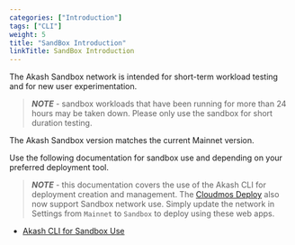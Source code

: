 ```yaml
---
categories: ["Introduction"]
tags: ["CLI"]
weight: 5
title: "SandBox Introduction"
linkTitle: SandBox Introduction
---
```


The Akash Sandbox network is intended for short-term workload testing and for new user experimentation.

> _**NOTE**_ - sandbox workloads that have been running for more than 24 hours may be taken down. Please only use the sandbox for short duration testing.

The Akash Sandbox version matches the current Mainnet version.

Use the following documentation for sandbox use and depending on your preferred deployment tool.

> _**NOTE**_ - this documentation covers the use of the Akash CLI for deployment creation and management. The [Cloudmos Deploy](/docs/docs/deployments/cloudmos-deploy/) also now support Sandbox network use. Simply update the network in Settings from `Mainnet` to `Sandbox` to deploy using these web apps.

- [Akash CLI for Sandbox Use](/docs/docs/deployments/akash-cli/installation/)
